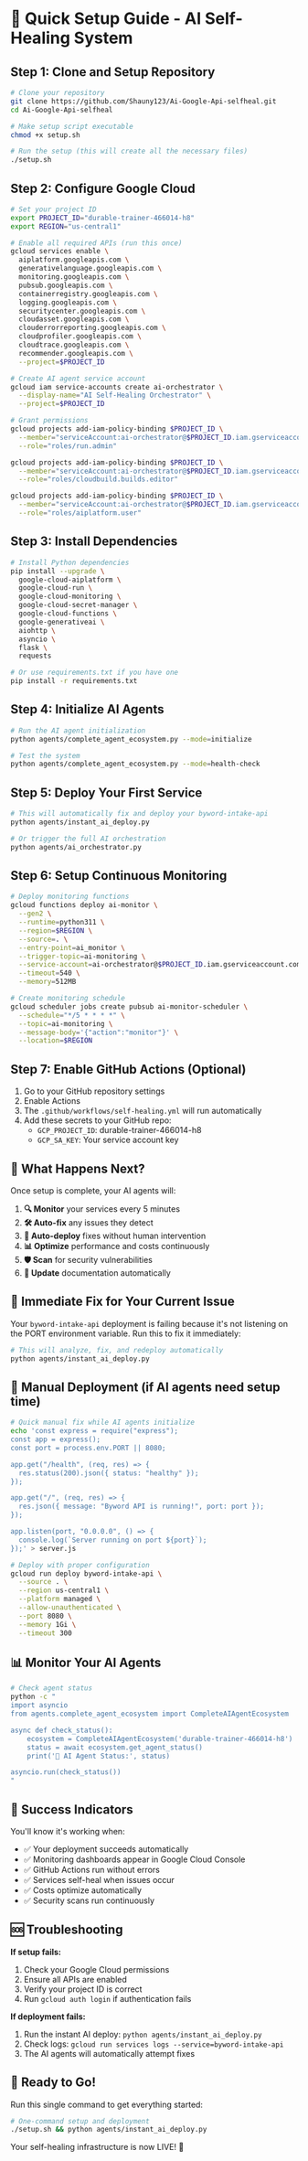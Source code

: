 # 🚀 Quick Setup Guide - AI Self-Healing System

## Step 1: Clone and Setup Repository

```bash
# Clone your repository
git clone https://github.com/Shauny123/Ai-Google-Api-selfheal.git
cd Ai-Google-Api-selfheal

# Make setup script executable
chmod +x setup.sh

# Run the setup (this will create all the necessary files)
./setup.sh
```

## Step 2: Configure Google Cloud

```bash
# Set your project ID
export PROJECT_ID="durable-trainer-466014-h8"
export REGION="us-central1"

# Enable all required APIs (run this once)
gcloud services enable \
  aiplatform.googleapis.com \
  generativelanguage.googleapis.com \
  monitoring.googleapis.com \
  pubsub.googleapis.com \
  containerregistry.googleapis.com \
  logging.googleapis.com \
  securitycenter.googleapis.com \
  cloudasset.googleapis.com \
  clouderrorreporting.googleapis.com \
  cloudprofiler.googleapis.com \
  cloudtrace.googleapis.com \
  recommender.googleapis.com \
  --project=$PROJECT_ID

# Create AI agent service account
gcloud iam service-accounts create ai-orchestrator \
  --display-name="AI Self-Healing Orchestrator" \
  --project=$PROJECT_ID

# Grant permissions
gcloud projects add-iam-policy-binding $PROJECT_ID \
  --member="serviceAccount:ai-orchestrator@$PROJECT_ID.iam.gserviceaccount.com" \
  --role="roles/run.admin"

gcloud projects add-iam-policy-binding $PROJECT_ID \
  --member="serviceAccount:ai-orchestrator@$PROJECT_ID.iam.gserviceaccount.com" \
  --role="roles/cloudbuild.builds.editor"

gcloud projects add-iam-policy-binding $PROJECT_ID \
  --member="serviceAccount:ai-orchestrator@$PROJECT_ID.iam.gserviceaccount.com" \
  --role="roles/aiplatform.user"
```

## Step 3: Install Dependencies

```bash
# Install Python dependencies
pip install --upgrade \
  google-cloud-aiplatform \
  google-cloud-run \
  google-cloud-monitoring \
  google-cloud-secret-manager \
  google-cloud-functions \
  google-generativeai \
  aiohttp \
  asyncio \
  flask \
  requests

# Or use requirements.txt if you have one
pip install -r requirements.txt
```

## Step 4: Initialize AI Agents

```bash
# Run the AI agent initialization
python agents/complete_agent_ecosystem.py --mode=initialize

# Test the system
python agents/complete_agent_ecosystem.py --mode=health-check
```

## Step 5: Deploy Your First Service

```bash
# This will automatically fix and deploy your byword-intake-api
python agents/instant_ai_deploy.py

# Or trigger the full AI orchestration
python agents/ai_orchestrator.py
```

## Step 6: Setup Continuous Monitoring

```bash
# Deploy monitoring functions
gcloud functions deploy ai-monitor \
  --gen2 \
  --runtime=python311 \
  --region=$REGION \
  --source=. \
  --entry-point=ai_monitor \
  --trigger-topic=ai-monitoring \
  --service-account=ai-orchestrator@$PROJECT_ID.iam.gserviceaccount.com \
  --timeout=540 \
  --memory=512MB

# Create monitoring schedule
gcloud scheduler jobs create pubsub ai-monitor-scheduler \
  --schedule="*/5 * * * *" \
  --topic=ai-monitoring \
  --message-body='{"action":"monitor"}' \
  --location=$REGION
```

## Step 7: Enable GitHub Actions (Optional)

1. Go to your GitHub repository settings
2. Enable Actions
3. The `.github/workflows/self-healing.yml` will run automatically
4. Add these secrets to your GitHub repo:
   - `GCP_PROJECT_ID`: durable-trainer-466014-h8
   - `GCP_SA_KEY`: Your service account key

## 🎯 What Happens Next?

Once setup is complete, your AI agents will:

1. **🔍 Monitor** your services every 5 minutes
2. **🛠️ Auto-fix** any issues they detect
3. **🚀 Auto-deploy** fixes without human intervention
4. **📊 Optimize** performance and costs continuously
5. **🛡️ Scan** for security vulnerabilities
6. **📝 Update** documentation automatically

## 🚨 Immediate Fix for Your Current Issue

Your `byword-intake-api` deployment is failing because it's not listening on the PORT environment variable. Run this to fix it immediately:

```bash
# This will analyze, fix, and redeploy automatically
python agents/instant_ai_deploy.py
```

## 🔧 Manual Deployment (if AI agents need setup time)

```bash
# Quick manual fix while AI agents initialize
echo 'const express = require("express");
const app = express();
const port = process.env.PORT || 8080;

app.get("/health", (req, res) => {
  res.status(200).json({ status: "healthy" });
});

app.get("/", (req, res) => {
  res.json({ message: "Byword API is running!", port: port });
});

app.listen(port, "0.0.0.0", () => {
  console.log(`Server running on port ${port}`);
});' > server.js

# Deploy with proper configuration
gcloud run deploy byword-intake-api \
  --source . \
  --region us-central1 \
  --platform managed \
  --allow-unauthenticated \
  --port 8080 \
  --memory 1Gi \
  --timeout 300
```

## 📊 Monitor Your AI Agents

```bash
# Check agent status
python -c "
import asyncio
from agents.complete_agent_ecosystem import CompleteAIAgentEcosystem

async def check_status():
    ecosystem = CompleteAIAgentEcosystem('durable-trainer-466014-h8')
    status = await ecosystem.get_agent_status()
    print('🤖 AI Agent Status:', status)

asyncio.run(check_status())
"
```

## 🎉 Success Indicators

You'll know it's working when:
- ✅ Your deployment succeeds automatically
- ✅ Monitoring dashboards appear in Google Cloud Console
- ✅ GitHub Actions run without errors
- ✅ Services self-heal when issues occur
- ✅ Costs optimize automatically
- ✅ Security scans run continuously

## 🆘 Troubleshooting

**If setup fails:**
1. Check your Google Cloud permissions
2. Ensure all APIs are enabled
3. Verify your project ID is correct
4. Run `gcloud auth login` if authentication fails

**If deployment fails:**
1. Run the instant AI deploy: `python agents/instant_ai_deploy.py`
2. Check logs: `gcloud run services logs --service=byword-intake-api`
3. The AI agents will automatically attempt fixes

## 🚀 Ready to Go!

Run this single command to get everything started:

```bash
# One-command setup and deployment
./setup.sh && python agents/instant_ai_deploy.py
```

Your self-healing infrastructure is now LIVE! 🎯